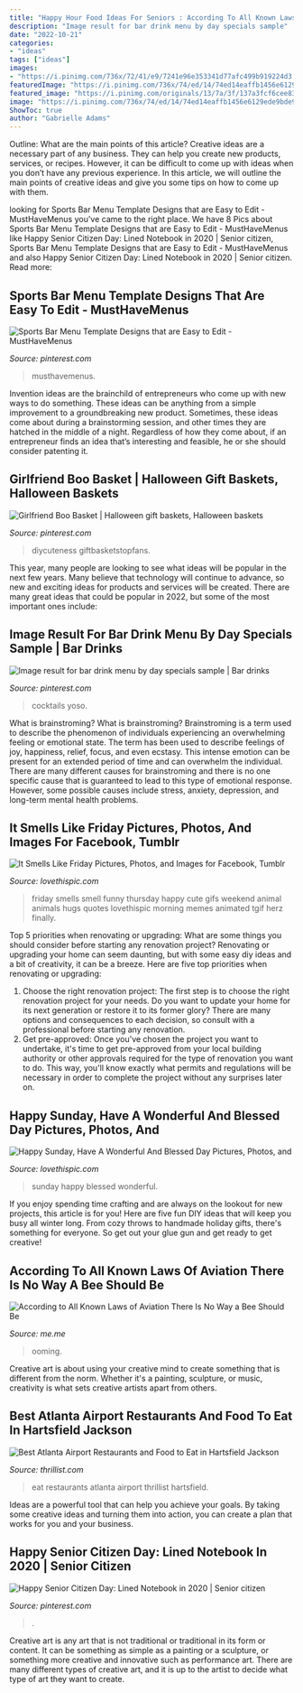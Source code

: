 ```yaml
---
title: "Happy Hour Food Ideas For Seniors : According To All Known Laws Of Aviation There Is No Way A Bee Should Be"
description: "Image result for bar drink menu by day specials sample"
date: "2022-10-21"
categories:
- "ideas"
tags: ["ideas"]
images:
- "https://i.pinimg.com/736x/72/41/e9/7241e96e353341d77afc499b919224d3.jpg"
featuredImage: "https://i.pinimg.com/736x/74/ed/14/74ed14eaffb1456e6129ede9bde92d06.jpg"
featured_image: "https://i.pinimg.com/originals/13/7a/3f/137a3fcf6cee83895a00458c232c9ae1.jpg"
image: "https://i.pinimg.com/736x/74/ed/14/74ed14eaffb1456e6129ede9bde92d06.jpg"
ShowToc: true
author: "Gabrielle Adams"
---
```



Outline: What are the main points of this article?
Creative ideas are a necessary part of any business. They can help you create new products, services, or recipes. However, it can be difficult to come up with ideas when you don’t have any previous experience. In this article, we will outline the main points of creative ideas and give you some tips on how to come up with them.

	

		
looking for Sports Bar Menu Template Designs that are Easy to Edit - MustHaveMenus you've came to the right place. We have 8 Pics about Sports Bar Menu Template Designs that are Easy to Edit - MustHaveMenus like Happy Senior Citizen Day: Lined Notebook in 2020 | Senior citizen, Sports Bar Menu Template Designs that are Easy to Edit - MustHaveMenus and also Happy Senior Citizen Day: Lined Notebook in 2020 | Senior citizen. Read more:
		
    
## Sports Bar Menu Template Designs That Are Easy To Edit - MustHaveMenus

<img loading=lazy src="https://i.pinimg.com/736x/74/ed/14/74ed14eaffb1456e6129ede9bde92d06.jpg" onerror="this.onerror=null;this.src='https://tse4.mm.bing.net/th?id=OIP.IiarerI7iE1tuVqD8djZfwAAAA&amp;pid=15.1';" alt="Sports Bar Menu Template Designs that are Easy to Edit - MustHaveMenus">

_Source: pinterest.com_

>musthavemenus. 

	

Invention ideas are the brainchild of entrepreneurs who come up with new ways to do something. These ideas can be anything from a simple improvement to a groundbreaking new product. Sometimes, these ideas come about during a brainstorming session, and other times they are hatched in the middle of a night. Regardless of how they come about, if an entrepreneur finds an idea that’s interesting and feasible, he or she should consider patenting it.

    
## Girlfriend Boo Basket | Halloween Gift Baskets, Halloween Baskets

<img loading=lazy src="https://i.pinimg.com/originals/15/4f/55/154f55bd0a698e1ee169082d8866c9e3.jpg" onerror="this.onerror=null;this.src='https://tse1.mm.bing.net/th?id=OIP.XBRROZUaWcYO3MxQR7r9gAHaJ4&amp;pid=15.1';" alt="Girlfriend Boo Basket | Halloween gift baskets, Halloween baskets">

_Source: pinterest.com_

>diycuteness giftbasketstopfans. 

	

This year, many people are looking to see what ideas will be popular in the next few years. Many believe that technology will continue to advance, so new and exciting ideas for products and services will be created. There are many great ideas that could be popular in 2022, but some of the most important ones include: 

    
## Image Result For Bar Drink Menu By Day Specials Sample | Bar Drinks

<img loading=lazy src="https://i.pinimg.com/originals/13/7a/3f/137a3fcf6cee83895a00458c232c9ae1.jpg" onerror="this.onerror=null;this.src='https://tse4.mm.bing.net/th?id=OIP.CqFMBizu3fZL2AUZHMJCPAHaJ6&amp;pid=15.1';" alt="Image result for bar drink menu by day specials sample | Bar drinks">

_Source: pinterest.com_

>cocktails yoso. 

	

What is brainstroming?
What is brainstroming? Brainstroming is a term used to describe the phenomenon of individuals experiencing an overwhelming feeling or emotional state. The term has been used to describe feelings of joy, happiness, relief, focus, and even ecstasy. This intense emotion can be present for an extended period of time and can overwhelm the individual. There are many different causes for brainstroming and there is no one specific cause that is guaranteed to lead to this type of emotional response. However, some possible causes include stress, anxiety, depression, and long-term mental health problems.

    
## It Smells Like Friday Pictures, Photos, And Images For Facebook, Tumblr

<img loading=lazy src="http://www.lovethispic.com/uploaded_images/241828-It-Smells-Like-Friday.gif" onerror="this.onerror=null;this.src='https://tse1.mm.bing.net/th?id=OIP.raVrtaLAFue6loF3L1X8FAAAAA&amp;pid=15.1';" alt="It Smells Like Friday Pictures, Photos, and Images for Facebook, Tumblr">

_Source: lovethispic.com_

>friday smells smell funny thursday happy cute gifs weekend animal animals hugs quotes lovethispic morning memes animated tgif herz finally. 

	

Top 5 priorities when renovating or upgrading: What are some things you should consider before starting any renovation project?
Renovating or upgrading your home can seem daunting, but with some easy diy ideas and a bit of creativity, it can be a breeze. Here are five top priorities when renovating or upgrading: 
1. Choose the right renovation project: The first step is to choose the right renovation project for your needs. Do you want to update your home for its next generation or restore it to its former glory? There are many options and consequences to each decision, so consult with a professional before starting any renovation. 
2. Get pre-approved: Once you've chosen the project you want to undertake, it's time to get pre-approved from your local building authority or other approvals required for the type of renovation you want to do. This way, you'll know exactly what permits and regulations will be necessary in order to complete the project without any surprises later on.

    
## Happy Sunday, Have A Wonderful And Blessed Day Pictures, Photos, And

<img loading=lazy src="http://www.lovethispic.com/uploaded_images/235127-Happy-Sunday-Have-A-Wonderful-And-Blessed-Day.jpg" onerror="this.onerror=null;this.src='https://tse1.mm.bing.net/th?id=OIP.0g4NSUQWj5VQiGKUIeksuQHaIv&amp;pid=15.1';" alt="Happy Sunday, Have A Wonderful And Blessed Day Pictures, Photos, and">

_Source: lovethispic.com_

>sunday happy blessed wonderful. 

	

If you enjoy spending time crafting and are always on the lookout for new projects, this article is for you! Here are five fun DIY ideas that will keep you busy all winter long. From cozy throws to handmade holiday gifts, there's something for everyone. So get out your glue gun and get ready to get creative!

    
## According To All Known Laws Of Aviation There Is No Way A Bee Should Be

<img loading=lazy src="https://pics.me.me/thumb_according-to-all-known-laws-of-aviation-there-is-no-64163268.png" onerror="this.onerror=null;this.src='https://tse4.mm.bing.net/th?id=OIP.7J7soJ7G8paFReBimnsxbgAAAA&amp;pid=15.1';" alt="According to All Known Laws of Aviation There Is No Way a Bee Should Be">

_Source: me.me_

>ooming. 

	

Creative art is about using your creative mind to create something that is different from the norm. Whether it's a painting, sculpture, or music, creativity is what sets creative artists apart from others.

    
## Best Atlanta Airport Restaurants And Food To Eat In Hartsfield Jackson

<img loading=lazy src="https://assets3.thrillist.com/v1/image/1895256/size/tmg-facebook_social.jpg" onerror="this.onerror=null;this.src='https://tse2.mm.bing.net/th?id=OIP.oQnOg-d-wyqUAiJHUShkygHaD4&amp;pid=15.1';" alt="Best Atlanta Airport Restaurants and Food to Eat in Hartsfield Jackson">

_Source: thrillist.com_

>eat restaurants atlanta airport thrillist hartsfield. 

	

Ideas are a powerful tool that can help you achieve your goals. By taking some creative ideas and turning them into action, you can create a plan that works for you and your business.

    
## Happy Senior Citizen Day: Lined Notebook In 2020 | Senior Citizen

<img loading=lazy src="https://i.pinimg.com/736x/72/41/e9/7241e96e353341d77afc499b919224d3.jpg" onerror="this.onerror=null;this.src='https://tse4.mm.bing.net/th?id=OIP.JROedoYXpzUvIWt1aOU7rAHaLH&amp;pid=15.1';" alt="Happy Senior Citizen Day: Lined Notebook in 2020 | Senior citizen">

_Source: pinterest.com_

>. 

	

Creative art is any art that is not traditional or traditional in its form or content. It can be something as simple as a painting or a sculpture, or something more creative and innovative such as performance art. There are many different types of creative art, and it is up to the artist to decide what type of art they want to create.

